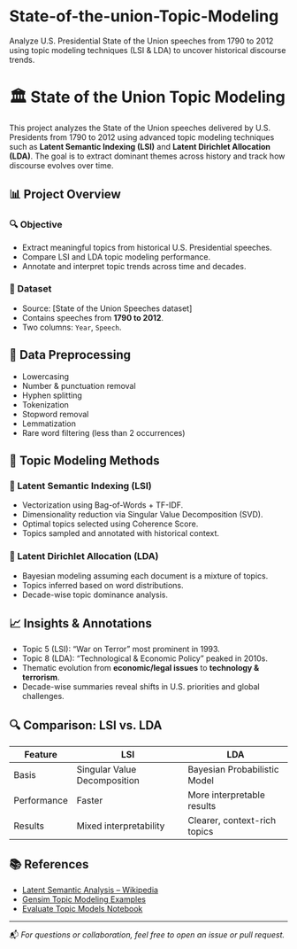 # State-of-the-union-Topic-Modeling
Analyze U.S. Presidential State of the Union speeches from 1790 to 2012 using topic modeling techniques (LSI &amp; LDA) to uncover historical discourse trends.


# 🏛️ State of the Union Topic Modeling

This project analyzes the State of the Union speeches delivered by U.S. Presidents from 1790 to 2012 using advanced topic modeling techniques such as **Latent Semantic Indexing (LSI)** and **Latent Dirichlet Allocation (LDA)**. The goal is to extract dominant themes across history and track how discourse evolves over time.

## 📊 Project Overview

### 🔍 Objective
- Extract meaningful topics from historical U.S. Presidential speeches.
- Compare LSI and LDA topic modeling performance.
- Annotate and interpret topic trends across time and decades.

### 📁 Dataset
- Source: [State of the Union Speeches dataset]
- Contains speeches from **1790 to 2012**.
- Two columns: `Year`, `Speech`.

## 🧹 Data Preprocessing
- Lowercasing
- Number & punctuation removal
- Hyphen splitting
- Tokenization
- Stopword removal
- Lemmatization
- Rare word filtering (less than 2 occurrences)

## 🧠 Topic Modeling Methods

### 🔷 Latent Semantic Indexing (LSI)
- Vectorization using Bag-of-Words + TF-IDF.
- Dimensionality reduction via Singular Value Decomposition (SVD).
- Optimal topics selected using Coherence Score.
- Topics sampled and annotated with historical context.

### 🔶 Latent Dirichlet Allocation (LDA)
- Bayesian modeling assuming each document is a mixture of topics.
- Topics inferred based on word distributions.
- Decade-wise topic dominance analysis.

## 📈 Insights & Annotations
- Topic 5 (LSI): “War on Terror” most prominent in 1993.
- Topic 8 (LDA): “Technological & Economic Policy” peaked in 2010s.
- Thematic evolution from **economic/legal issues** to **technology & terrorism**.
- Decade-wise summaries reveal shifts in U.S. priorities and global challenges.

## 🔍 Comparison: LSI vs. LDA
| Feature       | LSI                       | LDA                          |
|---------------|----------------------------|-------------------------------|
| Basis         | Singular Value Decomposition | Bayesian Probabilistic Model |
| Performance   | Faster                     | More interpretable results   |
| Results       | Mixed interpretability     | Clearer, context-rich topics |



## 📚 References
- [Latent Semantic Analysis – Wikipedia](https://en.wikipedia.org/wiki/Latent_semantic_analysis)
- [Gensim Topic Modeling Examples](https://radimrehurek.com/gensim/auto_examples/core/run_topics_and_transformations.html)
- [Evaluate Topic Models Notebook](https://github.com/kapadias/medium-articles/blob/master/natural-language-processing/topic-modeling/Evaluate%20Topic%20Models.ipynb)

---

📬 *For questions or collaboration, feel free to open an issue or pull request.*

